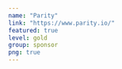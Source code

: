 ```yaml
---
name: "Parity"
link: "https://www.parity.io/"
featured: true
level: gold
group: sponsor
png: true
---
```

